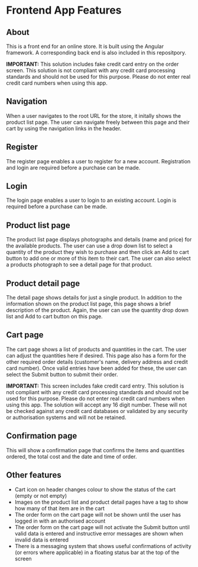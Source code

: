 # Frontend App Features

## About

This is a front end for an online store. It is built using the Angular framework. A corresponding back end is also included in this repositpory.

**IMPORTANT:** This solution includes fake credit card entry on the order screen. This solution is not compliant with any credit card processing standards and should not be used for this purpose. Please do not enter real credit card numbers when using this app.

## Navigation

When a user navigates to the root URL for the store, it initally shows the product list page. The user can navigate freely between this page and their cart by using the navigation links in the header.

## Register

The register page enables a user to register for a new account. Registration and login are required before a purchase can be made.

## Login

The login page enables a user to login to an existing account. Login is required before a purchase can be made.

## Product list page

The product list page displays photographs and details (name and price) for the available products.
The user can use a drop down list to select a quantity of the product they wish to purchase and then click an Add to cart button to add one or more of this item to their cart.
The user can also select a products photograph to see a detail page for that product.

## Product detail page

The detail page shows details for just a single product. In addition to the information shown on the product list page, this page shows a brief description of the product. Again, the user can use the quantity drop down list and Add to cart button on this page.

## Cart page

The cart page shows a list of products and quantities in the cart. The user can adjust the quantities here if desired. This page also has a form for the other required order details (customer's name, delivery address and credit card number). Once valid entries have been added for these, the user can select the Submit button to submit their order.

**IMPORTANT:** This screen includes fake credit card entry. This solution is not compliant with any credit card processing standards and should not be used for this purpose. Please do not enter real credit card numbers when using this app. The solution will accept any 16 digit number. These will not be checked against any credit card databases or validated by any security or authorisation systems and will not be retained.

## Confirmation page

This will show a confirmation page that confirms the items and quantities ordered, the total cost and the date and time of order.

## Other features

- Cart icon on header changes colour to show the status of the cart (empty or not empty)
- Images on the product list and product detail pages have a tag to show how many of that item are in the cart
- The order form on the cart page will not be shown until the user has logged in with an authorised account
- The order form on the cart page will not activate the Submit button until valid data is entered and instructive error messages are shown when invalid data is entered
- There is a messaging system that shows useful confirmations of activity (or errors where applicable) in a floating status bar at the top of the screen